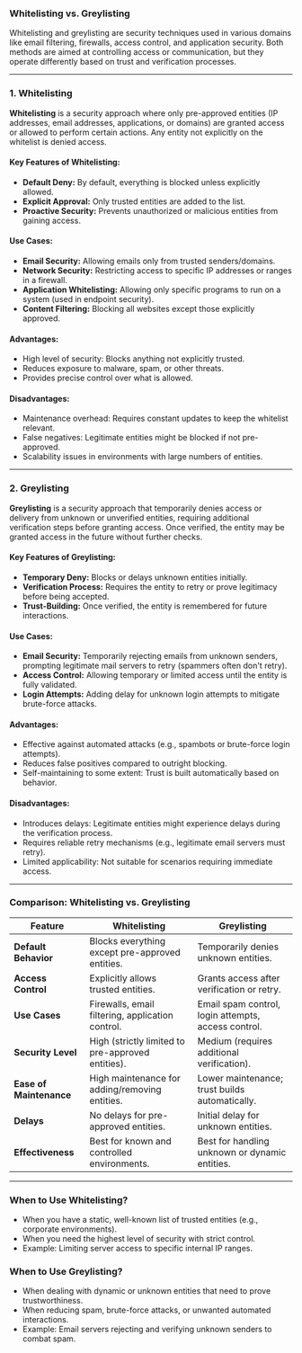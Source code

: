 ### **Whitelisting vs. Greylisting**

Whitelisting and greylisting are security techniques used in various domains like email filtering, firewalls, access control, and application security. Both methods are aimed at controlling access or communication, but they operate differently based on trust and verification processes.

---

### **1. Whitelisting**

**Whitelisting** is a security approach where only pre-approved entities (IP addresses, email addresses, applications, or domains) are granted access or allowed to perform certain actions. Any entity not explicitly on the whitelist is denied access.

#### **Key Features of Whitelisting:**
- **Default Deny:** By default, everything is blocked unless explicitly allowed.
- **Explicit Approval:** Only trusted entities are added to the list.
- **Proactive Security:** Prevents unauthorized or malicious entities from gaining access.

#### **Use Cases:**
- **Email Security:** Allowing emails only from trusted senders/domains.
- **Network Security:** Restricting access to specific IP addresses or ranges in a firewall.
- **Application Whitelisting:** Allowing only specific programs to run on a system (used in endpoint security).
- **Content Filtering:** Blocking all websites except those explicitly approved.

#### **Advantages:**
- High level of security: Blocks anything not explicitly trusted.
- Reduces exposure to malware, spam, or other threats.
- Provides precise control over what is allowed.

#### **Disadvantages:**
- Maintenance overhead: Requires constant updates to keep the whitelist relevant.
- False negatives: Legitimate entities might be blocked if not pre-approved.
- Scalability issues in environments with large numbers of entities.

---

### **2. Greylisting**

**Greylisting** is a security approach that temporarily denies access or delivery from unknown or unverified entities, requiring additional verification steps before granting access. Once verified, the entity may be granted access in the future without further checks.

#### **Key Features of Greylisting:**
- **Temporary Deny:** Blocks or delays unknown entities initially.
- **Verification Process:** Requires the entity to retry or prove legitimacy before being accepted.
- **Trust-Building:** Once verified, the entity is remembered for future interactions.

#### **Use Cases:**
- **Email Security:** Temporarily rejecting emails from unknown senders, prompting legitimate mail servers to retry (spammers often don't retry).
- **Access Control:** Allowing temporary or limited access until the entity is fully validated.
- **Login Attempts:** Adding delay for unknown login attempts to mitigate brute-force attacks.

#### **Advantages:**
- Effective against automated attacks (e.g., spambots or brute-force login attempts).
- Reduces false positives compared to outright blocking.
- Self-maintaining to some extent: Trust is built automatically based on behavior.

#### **Disadvantages:**
- Introduces delays: Legitimate entities might experience delays during the verification process.
- Requires reliable retry mechanisms (e.g., legitimate email servers must retry).
- Limited applicability: Not suitable for scenarios requiring immediate access.

---

### **Comparison: Whitelisting vs. Greylisting**

| **Feature**           | **Whitelisting**                                   | **Greylisting**                                   |
|------------------------|----------------------------------------------------|--------------------------------------------------|
| **Default Behavior**   | Blocks everything except pre-approved entities.    | Temporarily denies unknown entities.             |
| **Access Control**     | Explicitly allows trusted entities.                | Grants access after verification or retry.       |
| **Use Cases**          | Firewalls, email filtering, application control.   | Email spam control, login attempts, access control. |
| **Security Level**     | High (strictly limited to pre-approved entities).  | Medium (requires additional verification).       |
| **Ease of Maintenance**| High maintenance for adding/removing entities.     | Lower maintenance; trust builds automatically.   |
| **Delays**             | No delays for pre-approved entities.               | Initial delay for unknown entities.              |
| **Effectiveness**      | Best for known and controlled environments.        | Best for handling unknown or dynamic entities.   |

---

### **When to Use Whitelisting?**
- When you have a static, well-known list of trusted entities (e.g., corporate environments).
- When you need the highest level of security with strict control.
- Example: Limiting server access to specific internal IP ranges.

### **When to Use Greylisting?**
- When dealing with dynamic or unknown entities that need to prove trustworthiness.
- When reducing spam, brute-force attacks, or unwanted automated interactions.
- Example: Email servers rejecting and verifying unknown senders to combat spam.
